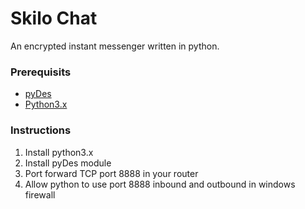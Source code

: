 # Skilo Chat

An encrypted instant messenger written in python.

### Prerequisits

* [pyDes](https://twhiteman.netfirms.com/des.htm)
* [Python3.x](https://www.python.org/downloads/)

### Instructions

1. Install python3.x
2. Install pyDes module
3. Port forward TCP port 8888 in your router
4. Allow python to use port 8888 inbound and outbound in windows firewall

